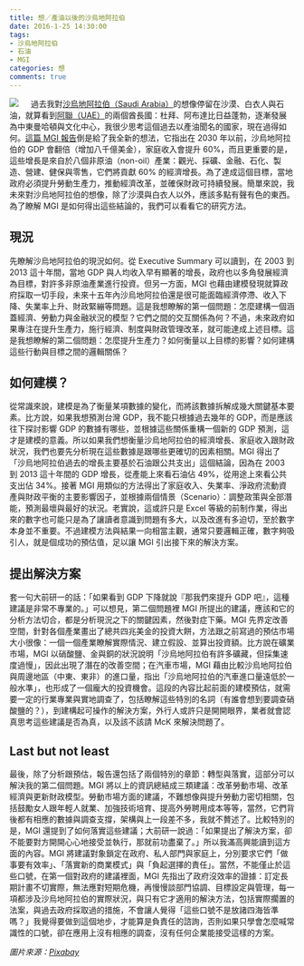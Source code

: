 ```yaml
---
title: 想／產油以後的沙烏地阿拉伯
date: 2016-1-25 14:30:00
tags: 
- 沙烏地阿拉伯
- 石油
- MGI
categories: 想
comments: true
---
```

![](cover.jpg)
　
過去我對[沙烏地阿拉伯（Saudi Arabia）](https://zh.wikipedia.org/zh-hant/%E6%B2%99%E7%89%B9%E9%98%BF%E6%8B%89%E4%BC%AF)的想像停留在沙漠、白衣人與石油，就算看到[阿聯（UAE）](https://zh.wikipedia.org/zh-hant/%E9%98%BF%E6%8B%89%E4%BC%AF%E8%81%94%E5%90%88%E9%85%8B%E9%95%BF%E5%9B%BD)的兩個酋長國：杜拜、阿布達比日益蓬勃，逐漸發展為中東曼哈頓與文化中心，我很少思考這個過去以產油聞名的國家，現在過得如何。[這篇 MGI 報告](http://www.mckinsey.com/global-themes/employment-and-growth/moving-saudi-arabias-economy-beyond-oil)倒是給了我全新的想法，它指出在 2030 年以前，沙烏地阿拉伯的 GDP 會翻倍（增加八千億美金），家庭收入會提升 60%，而且更重要的是，這些增長是來自於八個非原油（non-oil）產業：觀光、採礦、金融、石化、製造、營建、健保與零售，它們將貢獻 60% 的經濟增長。為了達成這個目標，當地政府必須提升勞動生產力，推動經濟改革，並確保財政可持續發展。簡單來說，我未來對沙烏地阿拉伯的想像，除了沙漠與白衣人以外，應該多點有聲有色的東西。為了瞭解 MGI 是如何得出這些結論的，我們可以看看它的研究方法。<!--more-->

## 現況
先瞭解沙烏地阿拉伯的現況如何。從 Executive Summary 可以讀到，在 2003 到 2013 這十年間，當地 GDP 與人均收入早有顯著的增長，政府也以多角發展經濟為目標，對許多非原油產業進行投資。但另一方面，MGI 也藉由建模發現就算政府採取一切手段，未來十五年內沙烏地阿拉伯還是很可能面臨經濟停滯、收入下降、失業率上升、財政緊繃等問題。這是我想瞭解的第一個問題：怎麼建構一個涵蓋經濟、勞動力與金融狀況的模型？它們之間的交互關係為何？不過，未來政府如果專注在提升生產力，施行經濟、制度與財政管理改革，就可能達成上述目標。這是我想瞭解的第二個問題：怎麼提升生產力？如何衡量以上目標的影響？如何建構這些行動與目標之間的邏輯關係？

## 如何建模？
從常識來說，建模是為了衡量某項數據的變化，而將該數據拆解成幾大關鍵基本要素。比方說，如果我想預測台灣 GDP，我不能只根據過去幾年的 GDP，而是應該往下探討影響 GDP 的數據有哪些，並根據這些關係重構一個新的 GDP 預測，這才是建模的意義。所以如果我們想衡量沙烏地阿拉伯的經濟增長、家庭收入跟財政狀況，我們也要先分析現在這些數據是跟哪些更確切的因素相關。MGI 得出了「沙烏地阿拉伯過去的增長主要基於石油跟公共支出」這個結論，因為在 2003 到 2013 這十年間的 GDP 增長，從產能上來看石油佔 49%，從用途上來看公共支出佔 34%。接著 MGI 用類似的方法得出了家庭收入、失業率、淨政府流動資產與財政平衡的主要影響因子，並根據兩個情景（Scenario）：調整政策與全部潛能，預測最壞與最好的狀況。老實說，這或許只是 Excel 等級的前制作業，得出來的數字也可能只是為了讓讀者意識到問題有多大，以及改進有多迫切，至於數字本身並不重要。不過建模方法與結果一向相當主觀，通常只要邏輯正確，數字夠吸引人，就是個成功的預估值，足以讓 MGI 引出接下來的解決方案。

## 提出解決方案
套一句大前研一的話：「如果看到 GDP 下降就說『那我們來提升 GDP 吧』，這種建議是非常不專業的。」可以想見，第二個問題裡 MGI 所提出的建議，應該和它的分析方法切合，都是分析現況之下的關鍵因素，然後對症下藥。MGI 先界定改善空間，針對各個產業畫出了總共四兆美金的投資大餅，方法跟之前寫過的預估市場大小很像：一個一個產業瞭解實際情況、建立假設、並算出投資額。比方說在礦業市場，MGI 以硝酸鹽、金與銅的狀況說明「沙烏地阿拉伯有許多礦藏，但採集速度過慢」，因此出現了潛在的改善空間；在汽車市場，MGI 藉由比較沙烏地阿拉伯與周邊地區（中東、東非）的進口量，指出「沙烏地阿拉伯的汽車進口量遠低於一般水準」，也形成了一個龐大的投資機會。這段的內容比起前面的建模預估，就需要一定的行業專業與實地調查了，包括瞭解這些特別的名詞（有誰會想到要調查硝酸鹽的？），到建構起可操作的解決方案，外行人或許只是開開眼界，業者就會認真思考這些建議是否為真，以及該不該請 McK 來解決問題了。

## Last but not least
最後，除了分析跟預估，報告還包括了兩個特別的章節：轉型與落實，這部分可以解決我的第二個問題。MGI 將以上的資訊總結成三類建議：改革勞動市場、改革經濟與更新財政模型。勞動市場方面的建議，不難想像與提升勞動力密切相關，包括鼓勵女人跟年輕人就業、加強技術培育、提高外勞聘用成本等等，當然，它們背後都有相應的數據與調查支撐，架構與上一段差不多，我就不贅述了。比較特別的是，MGI 還提到了如何落實這些建議；大前研一說過：「如果提出了解決方案，卻不能要對方開開心心地接受並執行，那就前功盡棄了。」所以我滿高興能讀到這方面的內容。MGI 將建議對象鎖定在政府、私人部門與家庭上，分別要求它們「做事要有效率」、「落實新的商業模式」與「負起選擇的責任」。當然，不能僅止於這些口號，在第一個對政府的建議裡面，MGI 先指出了政府沒效率的證據：訂定長期計畫不切實際，無法應對短期危機，再慢慢談部門協調、目標設定與管理，每一項都涉及沙烏地阿拉伯的實際狀況，與只有它才適用的解決方法，包括實際擱置的法案，與過去政府採取過的措施，不會讓人覺得「這些口號不是放諸四海皆準嗎？」我覺得要做到這個地步，才能算是負責任的諮詢，否則如果只學會怎麼喊常識性的口號，卻在應用上沒有相應的調查，沒有任何企業能接受這樣的方案。

*圖片來源：[Pixabay](https://pixabay.com)*
